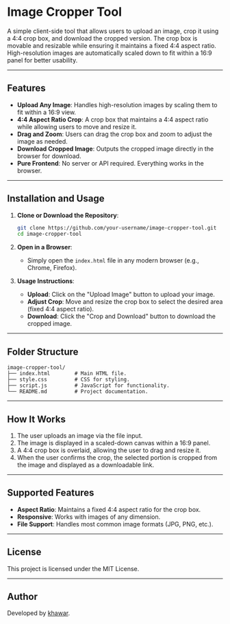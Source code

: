 # Image Cropper Tool

A simple client-side tool that allows users to upload an image, crop it using a 4:4 crop box, and download the cropped version. The crop box is movable and resizable while ensuring it maintains a fixed 4:4 aspect ratio. High-resolution images are automatically scaled down to fit within a 16:9 panel for better usability.

---

## Features
- **Upload Any Image**: Handles high-resolution images by scaling them to fit within a 16:9 view.
- **4:4 Aspect Ratio Crop**: A crop box that maintains a 4:4 aspect ratio while allowing users to move and resize it.
- **Drag and Zoom**: Users can drag the crop box and zoom to adjust the image as needed.
- **Download Cropped Image**: Outputs the cropped image directly in the browser for download.
- **Pure Frontend**: No server or API required. Everything works in the browser.

---

## Installation and Usage

1. **Clone or Download the Repository**:
   ```bash
   git clone https://github.com/your-username/image-cropper-tool.git
   cd image-cropper-tool
   ```

2. **Open in a Browser**:
   - Simply open the `index.html` file in any modern browser (e.g., Chrome, Firefox).

3. **Usage Instructions**:
   - **Upload**: Click on the "Upload Image" button to upload your image.
   - **Adjust Crop**: Move and resize the crop box to select the desired area (fixed 4:4 aspect ratio).
   - **Download**: Click the "Crop and Download" button to download the cropped image.

---

## Folder Structure

```
image-cropper-tool/
├── index.html        # Main HTML file.
├── style.css         # CSS for styling.
├── script.js         # JavaScript for functionality.
└── README.md         # Project documentation.
```

---

## How It Works

1. The user uploads an image via the file input.
2. The image is displayed in a scaled-down canvas within a 16:9 panel.
3. A 4:4 crop box is overlaid, allowing the user to drag and resize it.
4. When the user confirms the crop, the selected portion is cropped from the image and displayed as a downloadable link.

---

## Supported Features

- **Aspect Ratio**: Maintains a fixed 4:4 aspect ratio for the crop box.
- **Responsive**: Works with images of any dimension.
- **File Support**: Handles most common image formats (JPG, PNG, etc.).

---

## License

This project is licensed under the MIT License.

---

## Author

Developed by [khawar](https://github.com/khawarahemad).
